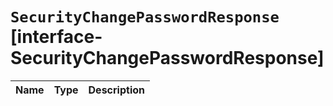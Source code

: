 # `SecurityChangePasswordResponse` [interface-SecurityChangePasswordResponse]

| Name | Type | Description |
| - | - | - |
